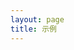 ```yaml
---
layout: page
title: 示例
---
```


<script lang="ts" setup>
import code from './hash.js?raw'
</script>

<Example :code="code" />